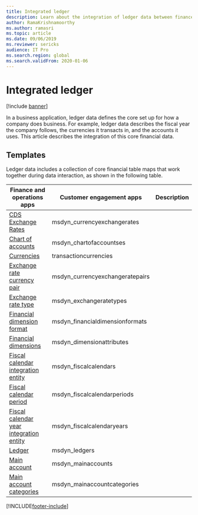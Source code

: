 ```yaml
---
title: Integrated ledger
description: Learn about the integration of ledger data between finance and operations and other Dynamics 365 applications using the Dataverse.
author: RamaKrishnamoorthy
ms.author: ramasri
ms.topic: article
ms.date: 09/06/2019
ms.reviewer: sericks
audience: IT Pro
ms.search.region: global
ms.search.validFrom: 2020-01-06
---
```


# Integrated ledger

[!include [banner](../../includes/banner.md)]



In a business application, ledger data defines the core set up for how a company does business. For example, ledger data describes the fiscal year the company follows, the currencies it transacts in, and the accounts it uses. This article describes the integration of this core financial data.

## Templates

Ledger data includes a collection of core financial table maps that work together during data interaction, as shown in the following table.

Finance and operations apps | Customer engagement apps     | Description
---------------------------------|----------------------------------|------------
[CDS Exchange Rates](mapping-reference.md#123) | msdyn_currencyexchangerates |
[Chart of accounts](mapping-reference.md#121) | msdyn_chartofaccountses |
[Currencies](mapping-reference.md#218) | transactioncurrencies |
[Exchange rate currency pair](mapping-reference.md#122) | msdyn_currencyexchangeratepairs |
[Exchange rate type](mapping-reference.md#129) | msdyn_exchangeratetypes |
[Financial dimension format](mapping-reference.md#130) | msdyn_financialdimensionformats |
[Financial dimensions](mapping-reference.md#128) | msdyn_dimensionattributes |
[Fiscal calendar integration entity](mapping-reference.md#132) | msdyn_fiscalcalendars |
[Fiscal calendar period](mapping-reference.md#131) | msdyn_fiscalcalendarperiods |
[Fiscal calendar year integration entity](mapping-reference.md#133) | msdyn_fiscalcalendaryears |
[Ledger](mapping-reference.md#148) | msdyn_ledgers |
[Main account](mapping-reference.md#152) | msdyn_mainaccounts |
[Main account categories](mapping-reference.md#151) | msdyn_mainaccountcategories |

[!INCLUDE[footer-include](../../../../includes/footer-banner.md)]

